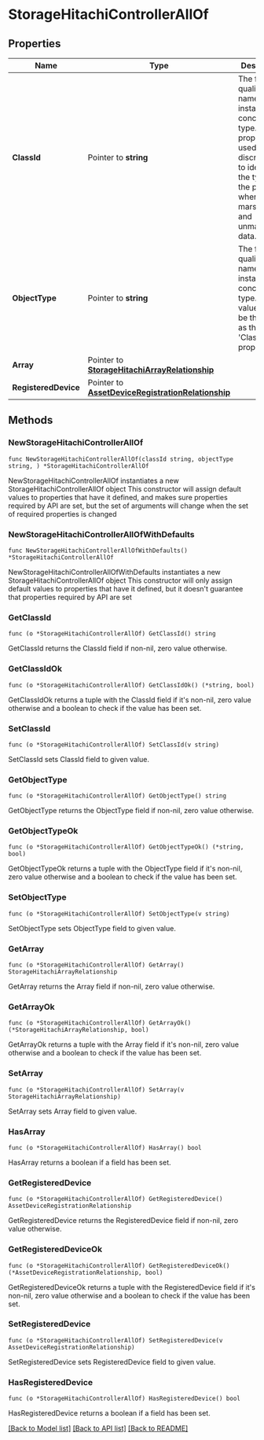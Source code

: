 # StorageHitachiControllerAllOf

## Properties

Name | Type | Description | Notes
------------ | ------------- | ------------- | -------------
**ClassId** | Pointer to **string** | The fully-qualified name of the instantiated, concrete type. This property is used as a discriminator to identify the type of the payload when marshaling and unmarshaling data. | [default to "storage.HitachiController"]
**ObjectType** | Pointer to **string** | The fully-qualified name of the instantiated, concrete type. The value should be the same as the &#39;ClassId&#39; property. | [default to "storage.HitachiController"]
**Array** | Pointer to [**StorageHitachiArrayRelationship**](StorageHitachiArrayRelationship.md) |  | [optional] 
**RegisteredDevice** | Pointer to [**AssetDeviceRegistrationRelationship**](AssetDeviceRegistrationRelationship.md) |  | [optional] 

## Methods

### NewStorageHitachiControllerAllOf

`func NewStorageHitachiControllerAllOf(classId string, objectType string, ) *StorageHitachiControllerAllOf`

NewStorageHitachiControllerAllOf instantiates a new StorageHitachiControllerAllOf object
This constructor will assign default values to properties that have it defined,
and makes sure properties required by API are set, but the set of arguments
will change when the set of required properties is changed

### NewStorageHitachiControllerAllOfWithDefaults

`func NewStorageHitachiControllerAllOfWithDefaults() *StorageHitachiControllerAllOf`

NewStorageHitachiControllerAllOfWithDefaults instantiates a new StorageHitachiControllerAllOf object
This constructor will only assign default values to properties that have it defined,
but it doesn't guarantee that properties required by API are set

### GetClassId

`func (o *StorageHitachiControllerAllOf) GetClassId() string`

GetClassId returns the ClassId field if non-nil, zero value otherwise.

### GetClassIdOk

`func (o *StorageHitachiControllerAllOf) GetClassIdOk() (*string, bool)`

GetClassIdOk returns a tuple with the ClassId field if it's non-nil, zero value otherwise
and a boolean to check if the value has been set.

### SetClassId

`func (o *StorageHitachiControllerAllOf) SetClassId(v string)`

SetClassId sets ClassId field to given value.


### GetObjectType

`func (o *StorageHitachiControllerAllOf) GetObjectType() string`

GetObjectType returns the ObjectType field if non-nil, zero value otherwise.

### GetObjectTypeOk

`func (o *StorageHitachiControllerAllOf) GetObjectTypeOk() (*string, bool)`

GetObjectTypeOk returns a tuple with the ObjectType field if it's non-nil, zero value otherwise
and a boolean to check if the value has been set.

### SetObjectType

`func (o *StorageHitachiControllerAllOf) SetObjectType(v string)`

SetObjectType sets ObjectType field to given value.


### GetArray

`func (o *StorageHitachiControllerAllOf) GetArray() StorageHitachiArrayRelationship`

GetArray returns the Array field if non-nil, zero value otherwise.

### GetArrayOk

`func (o *StorageHitachiControllerAllOf) GetArrayOk() (*StorageHitachiArrayRelationship, bool)`

GetArrayOk returns a tuple with the Array field if it's non-nil, zero value otherwise
and a boolean to check if the value has been set.

### SetArray

`func (o *StorageHitachiControllerAllOf) SetArray(v StorageHitachiArrayRelationship)`

SetArray sets Array field to given value.

### HasArray

`func (o *StorageHitachiControllerAllOf) HasArray() bool`

HasArray returns a boolean if a field has been set.

### GetRegisteredDevice

`func (o *StorageHitachiControllerAllOf) GetRegisteredDevice() AssetDeviceRegistrationRelationship`

GetRegisteredDevice returns the RegisteredDevice field if non-nil, zero value otherwise.

### GetRegisteredDeviceOk

`func (o *StorageHitachiControllerAllOf) GetRegisteredDeviceOk() (*AssetDeviceRegistrationRelationship, bool)`

GetRegisteredDeviceOk returns a tuple with the RegisteredDevice field if it's non-nil, zero value otherwise
and a boolean to check if the value has been set.

### SetRegisteredDevice

`func (o *StorageHitachiControllerAllOf) SetRegisteredDevice(v AssetDeviceRegistrationRelationship)`

SetRegisteredDevice sets RegisteredDevice field to given value.

### HasRegisteredDevice

`func (o *StorageHitachiControllerAllOf) HasRegisteredDevice() bool`

HasRegisteredDevice returns a boolean if a field has been set.


[[Back to Model list]](../README.md#documentation-for-models) [[Back to API list]](../README.md#documentation-for-api-endpoints) [[Back to README]](../README.md)


